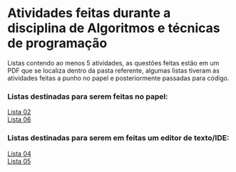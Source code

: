 <div>
<h1>
Atividades feitas durante a disciplina de Algoritmos e técnicas de programação
</h1>
<p>
Listas contendo ao menos 5 atividades, as questões feitas estão em um PDF que se localiza dentro da pasta referente, algumas listas tiveram as atividades feitas a punho no papel e posteriormente passadas para código.
</p>

<h3>
Listas destinadas para serem feitas no papel:
</h3>
<a href="https://github.com/victorcst/Algoritmos-e-tecnicas-de-programacao/tree/main/Lista02">Lista 02</a>
</br>
<a href="https://github.com/victorcst/Algoritmos-e-tecnicas-de-programacao/tree/main/Lista06">Lista 06</a>

<h3>
Listas destinadas para serem em feitas um editor de texto/IDE:
</h3>
<a href="https://github.com/victorcst/Algoritmos-e-tecnicas-de-programacao/tree/main/Lista04">Lista 04</a> 
</br>
<a href="https://github.com/victorcst/Algoritmos-e-tecnicas-de-programacao/tree/main/Lista05">Lista 05</a>
</div>
